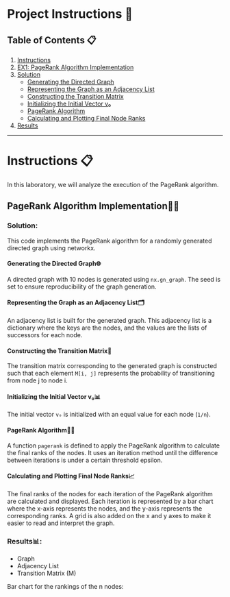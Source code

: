 # Project Instructions 🧪

## Table of Contents 📋

1. [Instructions](#instructions)
2. [EX1: PageRank Algorithm Implementation](#pagerank-algorithm-implementation)
3. [Solution](#solution)
   - [Generating the Directed Graph](#generating-the-directed-graph)
   - [Representing the Graph as an Adjacency List](#representing-the-graph-as-an-adjacency-list)
   - [Constructing the Transition Matrix](#constructing-the-transition-matrix)
   - [Initializing the Initial Vector v₀](#initializing-the-initial-vector-v₀)
   - [PageRank Algorithm](#pagerank-algorithm)
   - [Calculating and Plotting Final Node Ranks](#calculating-and-plotting-final-node-ranks)
4. [Results](#results)

---

# Instructions 📋

In this laboratory, we will analyze the execution of the PageRank algorithm.

## PageRank Algorithm Implementation🧑‍💻

### Solution: 
This code implements the PageRank algorithm for a randomly generated directed graph using networkx.

#### Generating the Directed Graph🌐
A directed graph with 10 nodes is generated using `nx.gn_graph`. The seed is set to ensure reproducibility of the graph generation.

#### Representing the Graph as an Adjacency List🗂️
An adjacency list is built for the generated graph. This adjacency list is a dictionary where the keys are the nodes, and the values are the lists of successors for each node.

#### Constructing the Transition Matrix🔢
The transition matrix corresponding to the generated graph is constructed such that each element `M[i, j]` represents the probability of transitioning from node j to node i.

#### Initializing the Initial Vector v₀📊
The initial vector `v₀` is initialized with an equal value for each node (`1/n`).

#### PageRank Algorithm🧑‍💻
A function `pagerank` is defined to apply the PageRank algorithm to calculate the final ranks of the nodes. It uses an iteration method until the difference between iterations is under a certain threshold epsilon.

#### Calculating and Plotting Final Node Ranks📈
The final ranks of the nodes for each iteration of the PageRank algorithm are calculated and displayed. Each iteration is represented by a bar chart where the x-axis represents the nodes, and the y-axis represents the corresponding ranks. A grid is also added on the x and y axes to make it easier to read and interpret the graph.

### Results📊:
- Graph 
- Adjacency List 
- Transition Matrix (M)

Bar chart for the rankings of the n nodes:

